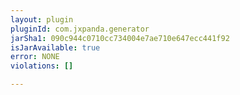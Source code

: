 ```yaml
---
layout: plugin
pluginId: com.jxpanda.generator
jarSha1: 090c944c0710cc734004e7ae710e647ecc441f92
isJarAvailable: true
error: NONE
violations: []

---
```

